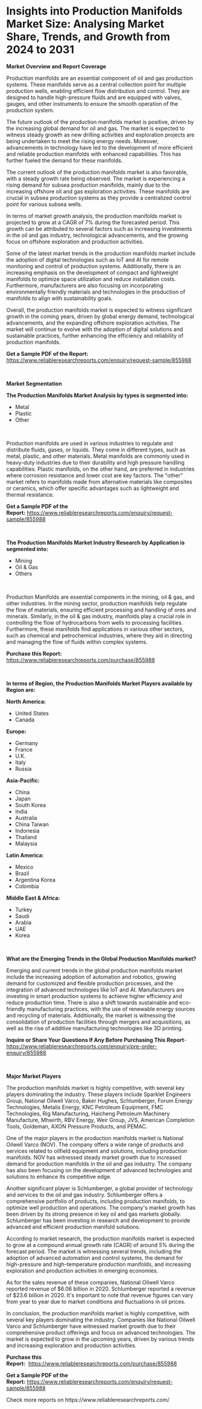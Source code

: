 <p><h1>Insights into Production Manifolds Market Size: Analysing Market Share, Trends, and Growth from 2024 to 2031</h1></p><p><strong>Market Overview and Report Coverage</strong></p>
<p><p>Production manifolds are an essential component of oil and gas production systems. These manifolds serve as a central collection point for multiple production wells, enabling efficient flow distribution and control. They are designed to handle high-pressure fluids and are equipped with valves, gauges, and other instruments to ensure the smooth operation of the production system.</p><p>The future outlook of the production manifolds market is positive, driven by the increasing global demand for oil and gas. The market is expected to witness steady growth as new drilling activities and exploration projects are being undertaken to meet the rising energy needs. Moreover, advancements in technology have led to the development of more efficient and reliable production manifolds with enhanced capabilities. This has further fueled the demand for these manifolds.</p><p>The current outlook of the production manifolds market is also favorable, with a steady growth rate being observed. The market is experiencing a rising demand for subsea production manifolds, mainly due to the increasing offshore oil and gas exploration activities. These manifolds are crucial in subsea production systems as they provide a centralized control point for various subsea wells.</p><p>In terms of market growth analysis, the production manifolds market is projected to grow at a CAGR of 7% during the forecasted period. This growth can be attributed to several factors such as increasing investments in the oil and gas industry, technological advancements, and the growing focus on offshore exploration and production activities.</p><p>Some of the latest market trends in the production manifolds market include the adoption of digital technologies such as IoT and AI for remote monitoring and control of production systems. Additionally, there is an increasing emphasis on the development of compact and lightweight manifolds to optimize space utilization and reduce installation costs. Furthermore, manufacturers are also focusing on incorporating environmentally friendly materials and technologies in the production of manifolds to align with sustainability goals.</p><p>Overall, the production manifolds market is expected to witness significant growth in the coming years, driven by global energy demand, technological advancements, and the expanding offshore exploration activities. The market will continue to evolve with the adoption of digital solutions and sustainable practices, further enhancing the efficiency and reliability of production manifolds.</p></p>
<p><strong>Get a Sample PDF of the Report:</strong> <a href="https://www.reliableresearchreports.com/enquiry/request-sample/855988">https://www.reliableresearchreports.com/enquiry/request-sample/855988</a></p>
<p>&nbsp;</p>
<p><strong>Market Segmentation</strong></p>
<p><strong>The Production Manifolds Market Analysis by types is segmented into:</strong></p>
<p><ul><li>Metal</li><li>Plastic</li><li>Other</li></ul></p>
<p>&nbsp;</p>
<p><p>Production manifolds are used in various industries to regulate and distribute fluids, gases, or liquids. They come in different types, such as metal, plastic, and other materials. Metal manifolds are commonly used in heavy-duty industries due to their durability and high pressure handling capabilities. Plastic manifolds, on the other hand, are preferred in industries where corrosion resistance and lower cost are key factors. The "other" market refers to manifolds made from alternative materials like composites or ceramics, which offer specific advantages such as lightweight and thermal resistance.</p></p>
<p><strong>Get a Sample PDF of the Report:</strong>&nbsp;<a href="https://www.reliableresearchreports.com/enquiry/request-sample/855988">https://www.reliableresearchreports.com/enquiry/request-sample/855988</a></p>
<p>&nbsp;</p>
<p><strong>The Production Manifolds Market Industry Research by Application is segmented into:</strong></p>
<p><ul><li>Mining</li><li>Oil & Gas</li><li>Others</li></ul></p>
<p>&nbsp;</p>
<p><p>Production Manifolds are essential components in the mining, oil & gas, and other industries. In the mining sector, production manifolds help regulate the flow of materials, ensuring efficient processing and handling of ores and minerals. Similarly, in the oil & gas industry, manifolds play a crucial role in controlling the flow of hydrocarbons from wells to processing facilities. Furthermore, these manifolds find applications in various other sectors, such as chemical and petrochemical industries, where they aid in directing and managing the flow of fluids within complex systems.</p></p>
<p><strong>Purchase this Report:</strong>&nbsp; <a href="https://www.reliableresearchreports.com/purchase/855988">https://www.reliableresearchreports.com/purchase/855988</a></p>
<p>&nbsp;</p>
<p><strong>In terms of Region, the Production Manifolds Market Players available by Region are:</strong></p>
<p>
    <p> <strong> North America: </strong>
        <ul>
            <li>United States</li>
            <li>Canada</li>
        </ul>
        </p> 
    <p> <strong> Europe: </strong>
        <ul>
            <li>Germany</li>
            <li>France</li>
            <li>U.K.</li>
            <li>Italy</li>
            <li>Russia</li>
        </ul>
        </p> 
    <p> <strong> Asia-Pacific: </strong>
        <ul>
            <li>China</li>
            <li>Japan</li>
            <li>South Korea</li>
            <li>India</li>
            <li>Australia</li>
            <li>China Taiwan</li>
            <li>Indonesia</li>
            <li>Thailand</li>
            <li>Malaysia</li>
        </ul>
        </p> 
    <p> <strong> Latin America: </strong>
        <ul>
            <li>Mexico</li>
            <li>Brazil</li>
            <li>Argentina Korea</li>
            <li>Colombia</li>
        </ul>
        </p> 
    <p> <strong> Middle East & Africa: </strong>
        <ul>
            <li>Turkey</li>
            <li>Saudi</li>
            <li>Arabia</li>
            <li>UAE</li>
            <li>Korea</li>
        </ul>
    </p>
    </p>
<p>&nbsp;</p>
<p><strong>What are the Emerging Trends in the Global Production Manifolds market?</strong></p>
<p><p>Emerging and current trends in the global production manifolds market include the increasing adoption of automation and robotics, growing demand for customized and flexible production processes, and the integration of advanced technologies like IoT and AI. Manufacturers are investing in smart production systems to achieve higher efficiency and reduce production time. There is also a shift towards sustainable and eco-friendly manufacturing practices, with the use of renewable energy sources and recycling of materials. Additionally, the market is witnessing the consolidation of production facilities through mergers and acquisitions, as well as the rise of additive manufacturing technologies like 3D printing.</p></p>
<p><strong>Inquire or Share Your Questions If Any Before Purchasing This Report</strong>- <a href="https://www.reliableresearchreports.com/enquiry/pre-order-enquiry/855988">https://www.reliableresearchreports.com/enquiry/pre-order-enquiry/855988</a></p>
<p>&nbsp;</p>
<p><strong>Major Market Players</strong></p>
<p><p>The production manifolds market is highly competitive, with several key players dominating the industry. These players include Sparklet Engineers Group, National Oilwell Varco, Baker Hughes, Schlumberger, Forum Energy Technologies, Metalis Energy, KNC Petroleum Equipment, FMC Technologies, Rig Manufacturing, Haicheng Petroleum Machinery Manufacture, Mhwirth, RBV Energy, Weir Group, JVS, American Completion Tools, Goldeman, AXON Pressure Products, and PEMAC.</p><p>One of the major players in the production manifolds market is National Oilwell Varco (NOV). The company offers a wide range of products and services related to oilfield equipment and solutions, including production manifolds. NOV has witnessed steady market growth due to increased demand for production manifolds in the oil and gas industry. The company has also been focusing on the development of advanced technologies and solutions to enhance its competitive edge.</p><p>Another significant player is Schlumberger, a global provider of technology and services to the oil and gas industry. Schlumberger offers a comprehensive portfolio of products, including production manifolds, to optimize well production and operations. The company's market growth has been driven by its strong presence in key oil and gas markets globally. Schlumberger has been investing in research and development to provide advanced and efficient production manifold solutions.</p><p>According to market research, the production manifolds market is expected to grow at a compound annual growth rate (CAGR) of around 5% during the forecast period. The market is witnessing several trends, including the adoption of advanced automation and control systems, the demand for high-pressure and high-temperature production manifolds, and increasing exploration and production activities in emerging economies.</p><p>As for the sales revenue of these companies, National Oilwell Varco reported revenue of $6.06 billion in 2020. Schlumberger reported a revenue of $23.6 billion in 2020. It's important to note that revenue figures can vary from year to year due to market conditions and fluctuations in oil prices.</p><p>In conclusion, the production manifolds market is highly competitive, with several key players dominating the industry. Companies like National Oilwell Varco and Schlumberger have witnessed market growth due to their comprehensive product offerings and focus on advanced technologies. The market is expected to grow in the upcoming years, driven by various trends and increasing exploration and production activities.</p></p>
<p><strong>Purchase this Report:</strong>&nbsp;&nbsp;<a href="https://www.reliableresearchreports.com/purchase/855988">https://www.reliableresearchreports.com/purchase/855988</a></p>
<p></p>
<p><strong>Get a Sample PDF of the Report:</strong>&nbsp;<a href="https://www.reliableresearchreports.com/enquiry/request-sample/855988">https://www.reliableresearchreports.com/enquiry/request-sample/855988</a></p>
<p>Check more reports on https://www.reliableresearchreports.com/</p>
